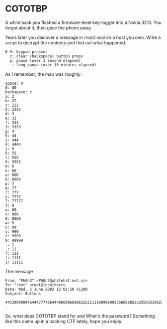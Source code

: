 COTOTBP
=======

A while back you flashed a firmware-level key-logger into a Nokia 3210.
You forgot about it, then gave the phone away.

Years later you discover a message in /root/.mail on a host you own.
Write a script to decrypt the contents and find out what happened.

    0-9: keypad presses
      c: clear (backspace) button press
      p: pause (over 1 second elapsed)
      _: long pause (over 10 minutes elapsed)


As I remember, the map was roughly:

    space: 0
    0: 00
    backspace: c
    a: 2
    b: 22
    c: 222
    2: 2222
    d: 3
    e: 33
    f: 333
    3: 3333
    g: 4
    h: 44
    i: 444
    4: 4444
    j: 5
    k: 55
    l: 555
    5: 5555
    m: 6
    n: 66
    o: 666
    6: 6666
    p: 7
    q: 77
    r: 777
    s: 7777
    7: 77777
    t: 8
    u: 88
    v: 888
    8: 8888
    w: 9
    x: 99
    y: 999
    z: 9999
    9: 99999
    .: 1
    ,: 11
    ?: 111
    !: 1111
    1: 11111

The message

    From: "Ph0n3" <Ph0n3@whitehat.net.nz>
    To: "root" <root@localhost>
    Date: Wed, 5 June 2002 12:01:50 +1200
    Subject: Buttuns

    44339990844p444777706444066906688622p2111108998093366088022p2550333602224448999_66202277700p0480444803337776020688881_6664440844330727777p7777930444777702p2224443p3332p222330777733p33099907776668866308888_444777705337777p7777cccc53366p669990222666p64446641110555338063305566p666077774433777707p777338p899906644422233cccc446668ccc222666p666555_9244480444555p555022330844337773307777666p666p660366644466011111666600p0666p660611111022244332225544481111_66204440442888086660443323022p2p222550866608443307777828444666p660444660206p666p66844_p44339990333882225509996668809337773309996668808443377733111066p66610366604440222p27773302p2266688p809996668877704488777722p2663111066p666_77778870626602233p3366020555666p66403299909443377733088028111_777744337777055566677778022777666066p66603p3325551_777444p4p4480777733p330880777766_8666p666p666p666068822244_9996661102228870666333083320666p66084433022p2p22255076667772224402233084433777331111p1111_222p26604440442888088777077774447777833777p77770668862233777111_4433999022p2p22330444605553328884446608666966044466020333p3390329997777cccccccccccccccccccccccccccccccc444605553328884446603666cc8666p66444p4p448104448092777703338866cccccccccc7777666777p777999ccccc55566688833099966688cccc1
    .

So, what does COTOTBP stand for and What's the password?
Something like this came up in a hacking CTF lately, hope you enjoy.

